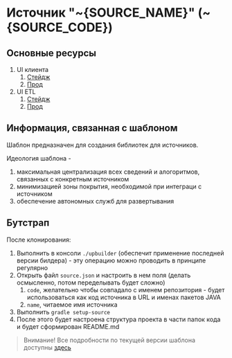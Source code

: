 # Источник "~{SOURCE_NAME}" (~{SOURCE_CODE})

## Основные ресурсы

1. UI клиента
    1. [Стейдж](http://rest-dev.sources.ssc.int/api/v1/~{SOURCE_CODE}/ui)
    2. [Прод](https://sources-~{SOURCE_CODE}.spectrum.codes/api/v1/~{SOURCE_CODE}/ui)
2. UI ETL
    1. [Стейдж](http://rest-dev.sources-etl.ssc.int/api/v1/~{SOURCE_CODE}/etl/ui)
    2. [Прод](https://sources-~{SOURCE_CODE}-etl.spectrum.codes/api/v1/~{SOURCE_CODE}/etl/ui)
    
    
## Информация, связанная с шаблоном

Шаблон предназначен для создания библиотек для источников.

Идеология шаблона - 

1. максимальная централизация всех сведений и алогоритмов, связанных
с конкретным источником 
2. минимизацией зоны покрытия, необходимой при интеграци с источником
3. обеспечение автономных служб для развертывания

## Бутстрап

После клонирования:

1. Выполнить в консоли `./upbuilder` (обеспечит применение последней версии билдера) - эту операцию можно проводить в принципе регулярно
2. Открыть файл `source.json` и настроить в нем поля (делать осмысленно, потом переделывать будет сложно) 
   1. `code`, желательно чтобы совпадало с именем репозитория - будет использоваться как код источника в URL и именах пакетов JAVA
   2. `name`, читаемое имя источника 
3. Выполнить `gradle setup-source`
4. После этого будет настроена структура проекта в части папок кода и будет сформирован README.md


> Внимание! Все подробности по текущей версии шаблона доступны [здесь](https://gitlab.com/spectrum-internal/buildSrc/blob/master/TEMPLATE-SOURCE.md)